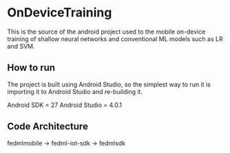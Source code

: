 # OnDeviceTraining

This is the source of the android project used to the mobile on-device training of shallow neural networks and conventional ML models such as LR and SVM.


## How to run

The project is built using Android Studio, so the simplest way to run it is importing it to Android Studio and re-building it.

Android SDK = 27
Android Studio = 4.0.1


## Code Architecture
fedmlmobile -> fedml-iot-sdk -> fedmlsdk